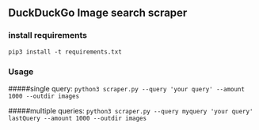 ## DuckDuckGo Image search scraper

### install requirements
`pip3 install -t requirements.txt`

### Usage

#####single query:
`python3 scraper.py --query 'your query' --amount 1000 --outdir images`

#####multiple queries:
`python3 scraper.py --query myquery 'your query' lastQuery --amount 1000 --outdir images`